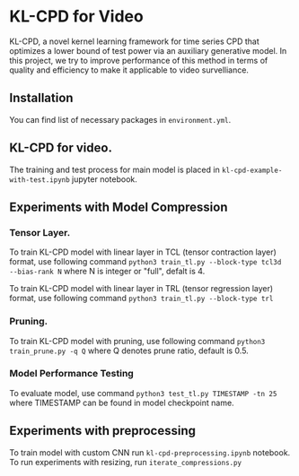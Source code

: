 # KL-CPD for Video

KL-CPD, a novel kernel learning framework for time series CPD that optimizes a lower bound of test power via an auxiliary generative model. In this project, we try to improve performance of this method in terms of quality and efficiency to make it applicable to video survelliance.

## Installation

You can find list of necessary packages in `environment.yml`.

## KL-CPD for video.

The training and test process for main model is placed in `kl-cpd-example-with-test.ipynb` jupyter notebook.

## Experiments with Model Compression

### Tensor Layer.

To train KL-CPD model with linear layer in TCL (tensor contraction layer) format, use following command 
```python3 train_tl.py --block-type tcl3d  --bias-rank N```
where N is integer or "full", defalt is 4. 

To train KL-CPD model with linear layer in TRL (tensor regression layer) format, use following command 
```python3 train_tl.py --block-type trl```

### Pruning.
To train KL-CPD model with pruning, use following command 
```python3 train_prune.py -q Q```
where Q denotes prune ratio, default is 0.5.

### Model Performance Testing

To evaluate model, use command 
```python3 test_tl.py TIMESTAMP -tn 25```
where TIMESTAMP can be found in model checkpoint name.


## Experiments with preprocessing
To train model with custom CNN run `kl-cpd-preprocessing.ipynb` notebook. To run experiments with resizing, run `iterate_compressions.py`

